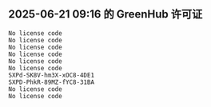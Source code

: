 ## 2025-06-21 09:16 的 GreenHub 许可证
```
No license code
No license code
No license code
No license code
No license code
No license code
SXPd-SK8V-hm3X-xOC8-4DE1
SXPD-PhkR-89MZ-fYC8-31BA
No license code
No license code
```
